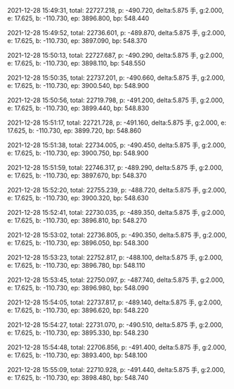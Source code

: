 2021-12-28 15:49:31, total: 22727.218, p: -490.720, delta:5.875 手, g:2.000, e: 17.625, b: -110.730, ep: 3896.800, bp: 548.440

2021-12-28 15:49:52, total: 22736.601, p: -489.870, delta:5.875 手, g:2.000, e: 17.625, b: -110.730, ep: 3897.090, bp: 548.370

2021-12-28 15:50:13, total: 22727.687, p: -490.290, delta:5.875 手, g:2.000, e: 17.625, b: -110.730, ep: 3898.110, bp: 548.550

2021-12-28 15:50:35, total: 22737.201, p: -490.660, delta:5.875 手, g:2.000, e: 17.625, b: -110.730, ep: 3900.540, bp: 548.900

2021-12-28 15:50:56, total: 22719.798, p: -491.200, delta:5.875 手, g:2.000, e: 17.625, b: -110.730, ep: 3899.440, bp: 548.830

2021-12-28 15:51:17, total: 22721.728, p: -491.160, delta:5.875 手, g:2.000, e: 17.625, b: -110.730, ep: 3899.720, bp: 548.860

2021-12-28 15:51:38, total: 22734.005, p: -490.450, delta:5.875 手, g:2.000, e: 17.625, b: -110.730, ep: 3900.750, bp: 548.900

2021-12-28 15:51:59, total: 22746.317, p: -489.290, delta:5.875 手, g:2.000, e: 17.625, b: -110.730, ep: 3897.670, bp: 548.370

2021-12-28 15:52:20, total: 22755.239, p: -488.720, delta:5.875 手, g:2.000, e: 17.625, b: -110.730, ep: 3900.320, bp: 548.630

2021-12-28 15:52:41, total: 22730.035, p: -489.350, delta:5.875 手, g:2.000, e: 17.625, b: -110.730, ep: 3896.810, bp: 548.270

2021-12-28 15:53:02, total: 22736.805, p: -490.350, delta:5.875 手, g:2.000, e: 17.625, b: -110.730, ep: 3896.050, bp: 548.300

2021-12-28 15:53:23, total: 22752.817, p: -488.100, delta:5.875 手, g:2.000, e: 17.625, b: -110.730, ep: 3896.780, bp: 548.110

2021-12-28 15:53:45, total: 22750.097, p: -487.740, delta:5.875 手, g:2.000, e: 17.625, b: -110.730, ep: 3896.980, bp: 548.090

2021-12-28 15:54:05, total: 22737.817, p: -489.140, delta:5.875 手, g:2.000, e: 17.625, b: -110.730, ep: 3896.620, bp: 548.220

2021-12-28 15:54:27, total: 22731.070, p: -490.510, delta:5.875 手, g:2.000, e: 17.625, b: -110.730, ep: 3895.330, bp: 548.230

2021-12-28 15:54:48, total: 22706.856, p: -491.400, delta:5.875 手, g:2.000, e: 17.625, b: -110.730, ep: 3893.400, bp: 548.100

2021-12-28 15:55:09, total: 22710.928, p: -491.440, delta:5.875 手, g:2.000, e: 17.625, b: -110.730, ep: 3898.480, bp: 548.740